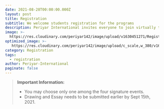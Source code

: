 ```yaml
---
date: 2021-08-28T00:00:00.000Z
layout: post
title: Registration
subtitle: We welcome students registration for the programs
description: Periyar International invites everyone to join virtually to celebrate Periyar's 143rd birthday.
image: >-
  https://res.cloudinary.com/periyar142/image/upload/v1630451271/Registration_tksk3m.jpg
optimized_image: >-
   https://res.cloudinary.com/periyar142/image/upload/c_scale,w_380/v1630451271/Registration_tksk3m.jpg
category: Registration
tags:
  - registration
author: Periyar-International
paginate: false
---
```

> **Important Information:**
> * You may choose only one among the four signature events.
> * Drawing and Essay needs to be submitted earlier by Sept 15th, 2021. 

<div data-paperform-id="periyar143"></div><script>(function() {var script = document.createElement('script'); script.src = "https://paperform.co/__embed.min.js"; document.body.appendChild(script); })()</script>
